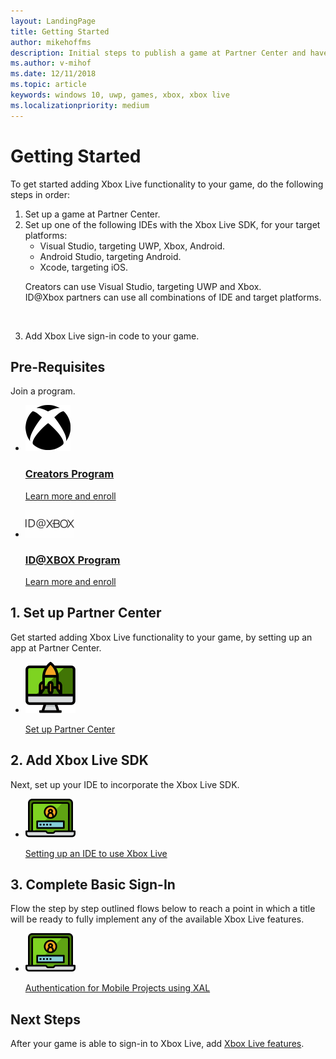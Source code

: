 ```yaml
---
layout: LandingPage
title: Getting Started 
author: mikehoffms
description: Initial steps to publish a game at Partner Center and have the game sign-in to Xbox Live.
ms.author: v-mihof
ms.date: 12/11/2018
ms.topic: article
keywords: windows 10, uwp, games, xbox, xbox live
ms.localizationpriority: medium
---
```


<h1>Getting Started</h1>

<p>To get started adding Xbox Live functionality to your game, do the following steps in order:</p>

<ol>
    <li>Set up a game at Partner Center.</li>
    <li>Set up one of the following IDEs with the Xbox Live SDK, for your target platforms:
        <ul>
            <li>Visual Studio, targeting UWP, Xbox, Android.</li>
            <li>Android Studio, targeting Android.</li>
            <li>Xcode, targeting iOS.</li>
        </ul>
        <p>Creators can use Visual Studio, targeting UWP and Xbox.<br />
        ID@Xbox partners can use all combinations of IDE and target platforms.</p>
        <p>&nbsp;</p>
    </li>
    <li>Add Xbox Live sign-in code to your game.</li>
</ol>

<h2>Pre-Requisites</h2>

<p>Join a program.</p>

<ul class="cardsY panelContent cols cols2">
    <li>
        <a href="https://www.xbox.com/en-US/developers/creators-program?xr=footnav" target="_blank">
            <div class="cardSize">
                <div class="cardPadding">
                    <div class="card">
                        <div class="cardImageOuter">
                            <div class="cardImage">
                                <img src="../images/getting_started/xboxicon1.svg" alt="Creators Program" />
                            </div>
                        </div>
                        <div class="cardText">
                            <h3>Creators Program</h3>
                            <p>Learn more and enroll</p>
                        </div>
                    </div>
                </div>
            </div>
        </a>
    </li>
    <li>
        <a href="https://www.xbox.com/en-US/developers/id" target="_blank">
            <div class="cardSize">
                <div class="cardPadding">
                    <div class="card">
                        <div class="cardImageOuter">
                            <div class="cardImage">
                                <img src="../images/getting_started/ID@XBOXicon.svg" alt="ID@XBOX Program" />
                            </div>
                        </div>
                        <div class="cardText">
                            <h3>ID@XBOX Program</h3>
                            <p>Learn more and enroll</p>
                        </div>
                    </div>
                </div>
            </div>
        </a>
    </li>
</ul>


<h2>1. Set up Partner Center</h2>

<p>Get started adding Xbox Live functionality to your game, by setting up an app at Partner Center.</p>

<ul class="cardsY panelContent cols cols2">
    <li>
        <a href="setup-partner-center/index.md">
            <div class="cardSize">
                <div class="cardPadding">
                    <div class="card">
                        <div class="cardImageOuter">
                            <div class="cardImage">
                                <img src="../images/getting_started/getstart.svg" alt="Setup Partner Center" />
                            </div>
                        </div>
                        <div class="cardText">
                            <p>Set up Partner Center</p>
                        </div>
                    </div>
                </div>
            </div>
        </a>
    </li>
</ul>


<h2>2. Add Xbox Live SDK</h2>

<p>
    Next, set up your IDE to incorporate the Xbox Live SDK.
</p>

<ul class="cardsY panelContent cols cols2">
    <li>
        <a href="setup-ide/index.md">
            <div class="cardSize">
                <div class="cardPadding">
                    <div class="card">
                        <div class="cardImageOuter">
                            <div class="cardImage">
                                <img src="../images/getting_started/signin.svg" alt="Setting up an IDE to use Xbox Live" />
                            </div>
                        </div>
                        <div class="cardText">
                            <p>Setting up an IDE to use Xbox Live</p>
                        </div>
                    </div>
                </div>
            </div>
        </a>
    </li>
</ul>


<h2>3. Complete Basic Sign-In</h2>

<p>Flow the step by step outlined flows below to reach a point in which a title will be ready to fully implement any of the available Xbox Live features.</p>

<ul class="cardsY panelContent cols cols2">
    <li>
        <a href="../using-xbox-live/auth/xal.md">
            <div class="cardSize">
                <div class="cardPadding">
                    <div class="card">
                        <div class="cardImageOuter">
                            <div class="cardImage">
                                <img src="../images/getting_started/signin.svg" alt="Authentication for Mobile Projects using XAL" />
                            </div>
                        </div>
                        <div class="cardText">
                            <p>Authentication for Mobile Projects using XAL</p>
                        </div>
                    </div>
                </div>
            </div>
        </a>
    </li>
</ul>

<h2>Next Steps</h2>

<p>After your game is able to sign-in to Xbox Live, add <a href="../features/index.md">Xbox Live features</li></a>.</p>
